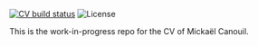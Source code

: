 <!-- badges: start -->
[![CV build status](https://github.com/mcanouil/curriculum_vitae/workflows/render-cv/badge.svg)](https://github.com/mcanouil/curriculum_vitae/actions)
![License](https://img.shields.io/github/license/mcanouil/curriculum_vitae)
<!-- badges: end -->

This is the work-in-progress repo for the CV of Mickaël Canouil.
